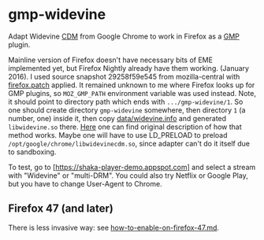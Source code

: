 gmp-widevine
============

Adapt Widevine
[CDM](https://w3c.github.io/encrypted-media/#definitions) from Google
Chrome to work in Firefox as a
[GMP](https://wiki.mozilla.org/GeckoMediaPlugins) plugin.

Mainline version of Firefox doesn't have necessary bits of EME
implemented yet, but Firefox Nightly already have them working.
(January 2016). I used source snapshot 29258f59e545 from
mozilla-central with [firefox.patch](firefox.patch) applied.  It
remained unknown to me where Firefox looks up for GMP plugins, so
`MOZ_GMP_PATH` environment variable was used instead.  Note, it should
point to directory path which ends with `.../gmp-widevine/1`. So one
should create directory `gmp-widevine` somewhere, then directory `1`
(a number, one) inside it, then copy
[data/widevine.info](data/widevine.info) and generated
`libwidevine.so` there.
[Here](https://wiki.mozilla.org/GeckoMediaPlugins#How_Gecko_Loads_a_GMP)
one can find original description of how that method works. Maybe one
will have to use LD_PRELOAD to preload
`/opt/google/chrome/libwidevinecdm.so`, since adapter can't do it
itself due to sandboxing.

To test, go to [https://shaka-player-demo.appspot.com] and select a
stream with "Widevine" or "multi-DRM". You could also try Netflix or
Google Play, but you have to change User-Agent to Chrome.

Firefox 47 (and later)
----------------------

There is less invasive way: see [how-to-enable-on-firefox-47.md](how-to-enable-on-firefox-47.md).
